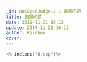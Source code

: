 ```yaml
---
_id: noiOpenJudge-2.1-画家问题
title: 画家问题
date: 2019-11-21 10:13
update: 2019-11-21 10:13
author: Rainboy
cover: 
---
```


```c
<%-include("8.cpp")%>
```
